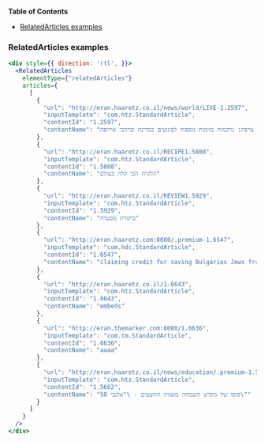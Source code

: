 <!-- START doctoc generated TOC please keep comment here to allow auto update -->
<!-- DON'T EDIT THIS SECTION, INSTEAD RE-RUN doctoc TO UPDATE -->
**Table of Contents**

- [RelatedArticles examples](#relatedarticles-examples)

<!-- END doctoc generated TOC please keep comment here to allow auto update -->

### RelatedArticles examples

```jsx
<div style={{ direction: 'rtl', }}>
  <RelatedArticles
    elementType={"relatedArticles"}
    articles={
      [
        {
          "url": "http://eran.haaretz.co.il/news/world/LIVE-1.2597",
          "inputTemplate": "com.htz.StandardArticle",
          "contentId": "1.2597",
          "contentName": "ראש ממשלת צרפת: נרקמות מזימות נוספות לפיגועים במדינה וברחבי אירופה"
        },
        {
          "url": "http://eran.haaretz.co.il/RECIPE1.5808",
          "inputTemplate": "com.htz.StandardArticle",
          "contentId": "1.5808",
          "contentName": "הלזניה הכי קלה בעולם"
        },
        {
          "url": "http://eran.haaretz.co.il/REVIEW1.5929",
          "inputTemplate": "com.htz.StandardArticle",
          "contentId": "1.5929",
          "contentName": "ביקורת מסעדה"
        },
        {
          "url": "http://eran.haaretz.com:8080/.premium-1.6547",
          "inputTemplate": "com.hdc.StandardArticle",
          "contentId": "1.6547",
          "contentName": "claiming credit for saving Bulgarias Jews from Holocaust"
        },
        {
          "url": "http://eran.haaretz.co.il/1.6643",
          "inputTemplate": "com.htz.StandardArticle",
          "contentId": "1.6643",
          "contentName": "embeds"
        },
        {
          "url": "http://eran.themarker.com:8080/1.6636",
          "inputTemplate": "com.tm.StandardArticle",
          "contentId": "1.6636",
          "contentName": "aaaa"
        },
        {
          "url": "http://eran.haaretz.co.il/news/education/.premium-1.5662",
          "inputTemplate": "com.htz.StandardArticle",
          "contentId": "1.5662",
          "contentName": "סופו של מקדש השמחה משנות התשעים - \"אלנבי 58\""
        }
      ]
    }
  />
</div>
```
